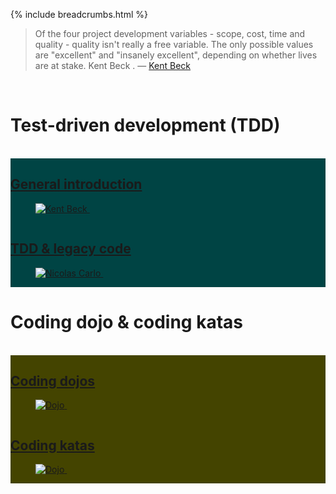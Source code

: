 {% include breadcrumbs.html %}

<blockquote>
Of the four project development variables - scope, cost, time and quality - quality isn't really a free variable. The only possible values are "excellent" and "insanely excellent", depending on whether lives are at stake.
Kent Beck . &mdash;
<a href="https://en.wikipedia.org/wiki/Kent_Beck">Kent Beck</a>
</blockquote><br/>

# Test-driven development (TDD)
<div class="header_line"><br/></div>

<div class="row">
  <div class="column" style="background-color:#004444;">
    <h2><a href="introduction/index.html">General introduction</a></h2>
   <figure>
     <a href="introduction/index.html">
       <img alt="Kent Beck" src="https://github.com/zhendrikse/tdd/blob/master/assets/kent_beck.png?raw"/>
     </a>&nbsp;&nbsp;&nbsp;
   </figure>
  </div>
  <div class="column" style="background-color:#004444;">
    <h2><a href="legacy/index.html">TDD &amp; legacy code</a></h2>
    <figure>
      <a href="legacy/index.html">
        <img alt="Nicolas Carlo" src="https://github.com/zhendrikse/tdd/blob/master/presentations/images/legacy_code.png?raw"/>
      </a>&nbsp;&nbsp;&nbsp;
    </figure>
  </div>
</div>

# Coding dojo &amp; coding katas
<div class="header_line"><br/></div>

<div class="row">
  <div class="column" style="background-color:#444400;">
    <h2><a href="dojo/index.html">Coding dojos</a></h2>
   <figure>
     <a href="dojo/index.html">
       <img alt="Dojo" src="https://github.com/zhendrikse/tdd/blob/master/assets/skillz.png?raw"/>
     </a>&nbsp;&nbsp;&nbsp;
   </figure>
  </div>
  <div class="column" style="background-color:#444400;">
    <h2><a href="katas/index.html">Coding katas</a></h2>
    <figure>
      <a href="katas/index.html">
        <img alt="Dojo" src="https://github.com/zhendrikse/tdd/blob/master/assets/kata.png?raw"/>
      </a>&nbsp;&nbsp;&nbsp;
    </figure>
  </div>
</div>
